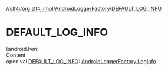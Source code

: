 //[slf4j](../../index.md)/[org.slf4j.impl](../index.md)/[AndroidLoggerFactory](index.md)/[DEFAULT_LOG_INFO](-d-e-f-a-u-l-t_-l-o-g_-i-n-f-o.md)



# DEFAULT_LOG_INFO  
[androidJvm]  
Content  
open val [DEFAULT_LOG_INFO](-d-e-f-a-u-l-t_-l-o-g_-i-n-f-o.md): [AndroidLoggerFactory.LogInfo](-log-info/index.md)  



